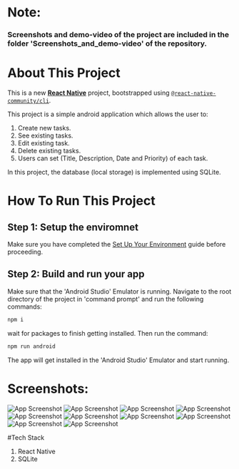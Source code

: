 # Note: 
### Screenshots and demo-video of the project are included in the folder 'Screenshots_and_demo-video' of the repository.

# About This Project
This is a new [**React Native**](https://reactnative.dev) project, bootstrapped using [`@react-native-community/cli`](https://github.com/react-native-community/cli).

This project is a simple android application which allows the user to: 
1) Create new tasks.
2) See existing tasks.
3) Edit existing task.
4) Delete existing tasks.
5) Users can set (Title, Description, Date and Priority) of each task.

In this project, the database (local storage) is implemented using SQLite.

# How To Run This Project
## Step 1: Setup the enviromnet
Make sure you have completed the [Set Up Your Environment](https://reactnative.dev/docs/set-up-your-environment) guide before proceeding.

## Step 2: Build and run your app
Make sure that the 'Android Studio' Emulator is running.
Navigate to the root directory of the project in 'command prompt' and run the following commands:

```sh
npm i
```

wait for packages to finish getting installed. Then run the command:

```sh
npm run android
```
The app will get installed in the 'Android Studio' Emulator and start running.

# Screenshots:
![App Screenshot](Screenshots_and_demo-video/01.png)
![App Screenshot](Screenshots_and_demo-video/02.png)
![App Screenshot](Screenshots_and_demo-video/03.png)
![App Screenshot](Screenshots_and_demo-video/04.png)
![App Screenshot](Screenshots_and_demo-video/05.png)
![App Screenshot](Screenshots_and_demo-video/06.png)
![App Screenshot](Screenshots_and_demo-video/07.png)
![App Screenshot](Screenshots_and_demo-video/08.png)
![App Screenshot](Screenshots_and_demo-video/09.png)
![App Screenshot](Screenshots_and_demo-video/10.png)

#Tech Stack
1) React Native
2) SQLite
